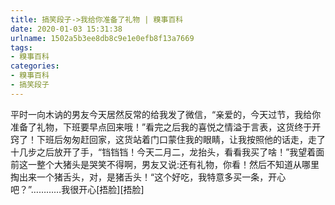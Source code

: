 ```yaml
---
title: 搞笑段子->我给你准备了礼物 | 糗事百科
date: 2020-01-03 15:31:38
urlname: 1502a5b3ee8db8c9e1e0efb8f13a7669
tags: 
- 糗事百科
categories:
- 糗事百科
- 搞笑段子
---
```

平时一向木讷的男友今天居然反常的给我发了微信，“亲爱的，今天过节，我给你准备了礼物，下班要早点回来哦！”看完之后我的喜悦之情溢于言表，这货终于开窍了！下班后匆匆赶回家，这货站着门口蒙住我的眼睛，让我按照他的话走，走了十几步之后放开了手，“铛铛铛！今天二月二，龙抬头，看看我买了啥！”我望着面前这一整个大猪头是哭笑不得啊，男友又说:还有礼物，你看！然后不知道从哪里掏出来一个猪舌头，对，是猪舌头！“这个好吃，我特意多买一条，开心吧？”…………我很开心[捂脸][捂脸]


